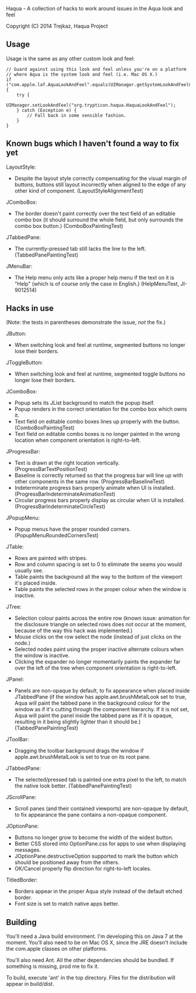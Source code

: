 Haqua - A collection of hacks to work around issues in the Aqua look and feel

Copyright (C) 2014  Trejkaz, Haqua Project


Usage
-----

Usage is the same as any other custom look and feel:

    // Guard against using this look and feel unless you're on a platform
    // where Aqua is the system look and feel (i.e. Mac OS X.)
    if ("com.apple.laf.AquaLookAndFeel".equals(UIManager.getSystemLookAndFeelClassName())) {
        try {
            UIManager.setLookAndFeel("org.trypticon.haqua.HaquaLookAndFeel");
        } catch (Exception e) {
            // Fall back in some sensible fashion.
        }
    }


Known bugs which I haven't found a way to fix yet
-------------------------------------------------

LayoutStyle:

* Despite the layout style correctly compensating for the visual margin of buttons,
  buttons still layout incorrectly when aligned to the edge of any other kind of component.
  (LayoutStyleAlignmentTest)

JComboBox:

* The border doesn't paint correctly over the text field of an editable combo box
  (it should surround the whole field, but only surrounds the combo box button.)
  (ComboBoxPaintingTest)

JTabbedPane:

* The currently-pressed tab still lacks the line to the left.
  (TabbedPanePaintingTest)

JMenuBar:

* The Help menu only acts like a proper help menu if the text on it is "Help" (which
  is of course only the case in English.)
  (HelpMenuTest, JI-9012514)


Hacks in use
------------

(Note: the tests in parentheses demonstrate the issue, _not_ the fix.)

JButton:

* When switching look and feel at runtime, segmented buttons no longer lose their borders.

JToggleButton:

* When switching look and feel at runtime, segmented toggle buttons no longer lose their borders.

JComboBox:

* Popup sets its JList background to match the popup itself.
* Popup renders in the correct orientation for the combo box which owns it.
* Text field on editable combo boxes lines up properly with the button.
  (ComboBoxPaintingTest)
* Text field on editable combo boxes is no longer painted in the wrong
  location when component orientation is right-to-left.

JProgressBar:

* Text is drawn at the right location vertically.
  (ProgressBarTextPositionTest)
* Baseline is correctly returned so that the progress bar will line up with other components
  in the same row.
  (ProgressBarBaselineTest)
* Indeterminate progress bars properly animate when UI is installed.
  (ProgressBarIndeterminateAnimationTest)
* Circular progress bars properly display as circular when UI is installed.
  (ProgressBarIndeterminateCircleTest)

JPopupMenu:

* Popup menus have the proper rounded corners.
  (PopupMenuRoundedCornersTest)

JTable:

* Rows are painted with stripes.
* Row and column spacing is set to 0 to eliminate the seams you would usually see.
* Table paints the background all the way to the bottom of the viewport it's placed inside.
* Table paints the selected rows in the proper colour when the window is inactive.

JTree:

* Selection colour paints across the entire row (known issue: animation for the disclosure
  triangle on selected rows does not occur at the moment, because of the way this hack was
  implemented.)
* Mouse clicks on the row select the node (instead of just clicks on the node.)
* Selected nodes paint using the proper inactive alternate colours when the window is inactive.
* Clicking the expander no longer momentarily paints the expander far over the left of the
  tree when component orientation is right-to-left.

JPanel:

* Panels are non-opaque by default, to fix appearance when placed inside JTabbedPane (if
  the window has apple.awt.brushMetalLook set to true, Aqua will paint the tabbed pane
  in the background colour for the window as if it's cutting through the component hierarchy.
  If it is not set, Aqua will paint the panel inside the tabbed pane as if it is opaque,
  resulting in it being slightly lighter than it should be.)
  (TabbedPanePaintingTest)

JToolBar:

* Dragging the toolbar background drags the window if apple.awt.brushMetalLook is set to
  true on its root pane.

JTabbedPane:

* The selected/pressed tab is painted one extra pixel to the left, to match the native look better.
  (TabbedPanePaintingTest)

JScrollPane:

* Scroll panes (and their contained viewports) are non-opaque by default, to fix appearance
  the pane contains a non-opaque component.

JOptionPane:

* Buttons no longer grow to become the width of the widest button.
* Better CSS stored into OptionPane.css for apps to use when displaying messages.
* JOptionPane.destructiveOption supported to mark the button which should be positioned
  away from the others.
* OK/Cancel properly flip direction for right-to-left locales.

TitledBorder:

* Borders appear in the proper Aqua style instead of the default etched border.
* Font size is set to match native apps better.


Building
--------

You'll need a Java build environment.  I'm developing this on Java 7 at
the moment.  You'll also need to be on Mac OS X, since the JRE doesn't include
the com.apple classes on other platforms.

You'll also need Ant.  All the other dependencies should be bundled.
If something is missing, prod me to fix it.

To build, execute 'ant' in the top directory. Files for the distribution
will appear in build/dist.



